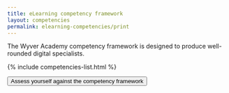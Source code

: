 ```yaml
---
title: eLearning competency framework
layout: competencies
permalink: elearning-competencies/print
---
```

The Wyver Academy competency framework is designed to produce well-rounded digital specialists.

{% include competencies-list.html %}

<div class="text-center" >
<a href="{{ site.baseurl }}/assessment"><button type="button" class="btn btn-primary">Assess yourself against the competency framework</button></a>
</div>
